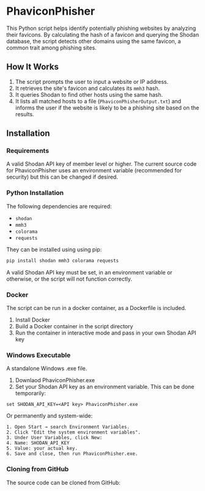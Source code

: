 # PhaviconPhisher

This Python script helps identify potentially phishing websites by analyzing their favicons. By calculating the hash of a favicon and querying the Shodan database, the script detects other domains using the same favicon, a common trait among phishing sites.

## How It Works

1. The script prompts the user to input a website or IP address.
2. It retrieves the site's favicon and calculates its `mmh3` hash.
3. It queries Shodan to find other hosts using the same hash.
4. It lists all matched hosts to a file (`PhaviconPhisherOutput.txt`) and informs the user if the website is likely to be a phishing site based on the results.

## Installation
### Requirements
A valid Shodan API key of member level or higher.  The current source code for PhaviconPhisher uses an environment variable (recommended for security) but this can be changed if desired.

### Python Installation
The following dependencies are required:

- `shodan`
- `mmh3`
- `colorama`
- `requests`

They can be installed using using pip:

```bash
pip install shodan mmh3 colorama requests
```
A valid Shodan API key must be set, in an environment variable or otherwise, or the script will not function correctly.
### Docker 
The script can be run in a docker container, as a Dockerfile is included.  
1. Install Docker
2. Build a Docker container in the script directory
3. Run the container in interactive mode and pass in your own Shodan API key

### Windows Executable 
A standalone Windows .exe file.
1. Downlaod PhaviconPhisher.exe
2. Set your Shodan API key as an environment variable.  This can be done temporarily:
``` Temporary (Command Prompt)
set SHODAN_API_KEY=<API key> PhaviconPhisher.exe
```
Or permanently and system-wide:
```Permament (System-Wode):
1. Open Start → search Environment Variables.
2. Click "Edit the system environment variables".
3. Under User Variables, click New:
4. Name: SHODAN_API_KEY
5. Value: your actual key.
6. Save and close, then run PhaviconPhisher.exe.
```
### Cloning from GitHub
The source code can be cloned from GitHub:
``` git clone asf
```
